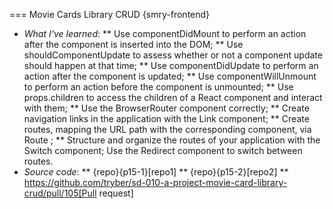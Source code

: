 === Movie Cards Library CRUD {smry-frontend}
* *What I've learned*:
  ** Use componentDidMount to perform an action after the component is inserted into the DOM;
  ** Use shouldComponentUpdate to assess whether or not a component update should happen at that time;
  ** Use componentDidUpdate to perform an action after the component is updated;
  ** Use componentWillUnmount to perform an action before the component is unmounted;
  ** Use props.children to access the children of a React component and interact with them;
  ** Use the BrowserRouter component correctly;
  ** Create navigation links in the application with the Link component;
  ** Create routes, mapping the URL path with the corresponding component, via Route ;
  ** Structure and organize the routes of your application with the Switch component;
Use the Redirect component to switch between routes.
* *Source code*:
    ** {repo}{p15-1}[repo1]
    ** {repo}{p15-2}[repo2]
    ** https://github.com/tryber/sd-010-a-project-movie-card-library-crud/pull/105[Pull request]
